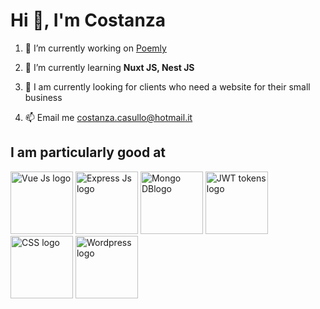 # Hi 👋, I'm Costanza

1. 🔭 I’m currently working on [Poemly](https://github.com/costikid/poemly)

2. 🌱 I’m currently learning **Nuxt JS, Nest JS**

3. 💬 I am currently looking for clients who need a website for their small business

4. 📫 Email me costanza.casullo@hotmail.it

## I am particularly good at

<img src="https://th.bing.com/th/id/OIP.FJ-KnTJk7zCREJeQogSaIAHaDi?rs=1&pid=ImgDetMain" alt="Vue Js logo" style="width:100px;height:auto;">
<img src="https://learncybers.com/wp-content/uploads/2019/09/express-js-1.jpeg" alt="Express Js logo" style="width:100px;height:auto;">
<img src="https://www.turing.com/blog/wp-content/uploads/2022/02/Mongo-DB-Features.jpg" alt="Mongo DBlogo" style="width:100px;height:auto;">
<img src="https://th.bing.com/th/id/R.16ec7689685b9a3190d9640e10975c4d?rik=I8bUYIolw1HFXQ&riu=http%3a%2f%2fjwt.io%2fimg%2flogo-asset.svg&ehk=pCivya9W3gjn9gE%2fLLnfeMS9spuQzI111gPyqZDBctU%3d&risl=&pid=ImgRaw&r=0" alt="JWT tokens logo" style="width:100px;height:auto;">
<img src="https://res.cloudinary.com/startup-grind/image/upload/c_fill,dpr_2.0,f_auto,g_center,h_1080,q_100,w_1080/v1/gcs/platform-data-dsc/events/css-beginners-tutorial.jpg" alt="CSS logo" style="width:100px;height:auto;">
<img src="https://th.bing.com/th/id/OIP.c0UvVr71ZK5Gzk17eoOvtwHaE8?rs=1&pid=ImgDetMain" alt="Wordpress logo" style="width:100px;height:auto;">
